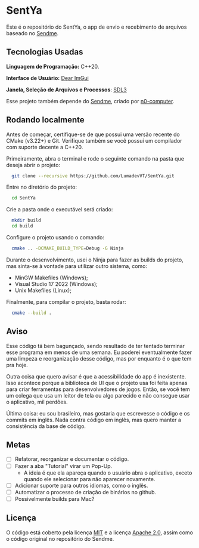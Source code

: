 # SentYa

Este é o repositório do SentYa, o app de envio e recebimento de arquivos baseado no
[Sendme](https://github.com/n0-computer/sendme).

## Tecnologias Usadas

**Linguagem de Programação:** C++20.

**Interface de Usuário:** [Dear ImGui](https://github.com/ocornut/imgui)

**Janela, Seleção de Arquivos e Processos**: [SDL3](https://github.com/libsdl-org/SDL)

Esse projeto também depende do [Sendme](https://github.com/n0-computer/sendme), criado por [n0-computer](https://github.com/n0-computer).


## Rodando localmente

Antes de começar, certifique-se de que possui uma versão recente do CMake (v3.22+) e Git.
Verifique também se você possui um compilador com suporte decente a C++20.

Primeiramente, abra o terminal e rode o seguinte comando na pasta que deseja abrir o projeto:

```bash
  git clone --recursive https://github.com/LumadevVT/SentYa.git
```

Entre no diretório do projeto:

```bash
  cd SentYa
```

Crie a pasta onde o executável será criado:

```bash
  mkdir build
  cd build
```

Configure o projeto usando o comando:

```bash
  cmake .. -DCMAKE_BUILD_TYPE=Debug -G Ninja
```

Durante o desenvolvimento, usei o Ninja para fazer as builds do projeto, mas sinta-se à vontade para utilizar outro sistema, como:

- MinGW Makefiles (Windows);
- Visual Studio 17 2022 (Windows);
- Unix Makefiles (Linux);

Finalmente, para compilar o projeto, basta rodar:

```bash
  cmake --build .
```

## Aviso

Esse código tá bem bagunçado, sendo resultado de ter tentado terminar esse programa em menos de uma semana.
Eu poderei eventualmente fazer uma limpeza e reorganização desse código, mas por enquanto é o que tem pra hoje.

Outra coisa que quero avisar é que a acessibilidade do app é inexistente.
Isso acontece porque a biblioteca de UI que o projeto usa foi feita apenas para criar ferramentas para desenvolvedores de jogos.
Então, se você tem um colega que usa um leitor de tela ou algo parecido e não consegue usar o aplicativo, mil perdões.

Última coisa: eu sou brasileiro, mas gostaria que escrevesse o código e os commits em inglês.
Nada contra código em inglês, mas quero manter a consistência da base de código.

## Metas

- [ ] Refatorar, reorganizar e documentar o código.
- [ ] Fazer a aba "Tutorial" virar um Pop-Up.
    - A ideia é que ela apareça quando o usuário abra o aplicativo, exceto quando ele selecionar para não aparecer novamente.
- [ ] Adicionar suporte para outros idiomas, como o inglês.
- [ ] Automatizar o processo de criação de binários no github.
- [ ] Possivelmente builds para Mac?

## Licença

O código está coberto pela licença [MIT](https://choosealicense.com/licenses/mit/) e a licença [Apache 2.0](https://choosealicense.com/licenses/apache-2.0/), assim como o código original no repositório do Sendme.
